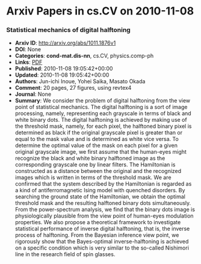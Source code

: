 # Arxiv Papers in cs.CV on 2010-11-08
### Statistical mechanics of digital halftoning
- **Arxiv ID**: http://arxiv.org/abs/1011.1876v1
- **DOI**: None
- **Categories**: **cond-mat.dis-nn**, cs.CV, physics.comp-ph
- **Links**: [PDF](http://arxiv.org/pdf/1011.1876v1)
- **Published**: 2010-11-08 19:05:42+00:00
- **Updated**: 2010-11-08 19:05:42+00:00
- **Authors**: Jun-ichi Inoue, Yohei Saika, Masato Okada
- **Comment**: 20 pages, 27 figures, using revtex4
- **Journal**: None
- **Summary**: We consider the problem of digital halftoning from the view point of statistical mechanics. The digital halftoning is a sort of image processing, namely, representing each grayscale in terms of black and white binary dots. The digital halftoning is achieved by making use of the threshold mask, namely, for each pixel, the halftoned binary pixel is determined as black if the original grayscale pixel is greater than or equal to the mask value and is determined as white vice versa. To determine the optimal value of the mask on each pixel for a given original grayscale image, we first assume that the human-eyes might recognize the black and white binary halftoned image as the corresponding grayscale one by linear filters. The Hamiltonian is constructed as a distance between the original and the recognized images which is written in terms of the threshold mask. We are confirmed that the system described by the Hamiltonian is regarded as a kind of antiferromagnetic Ising model with quenched disorders. By searching the ground state of the Hamiltonian, we obtain the optimal threshold mask and the resulting halftoned binary dots simultaneously. From the power-spectrum analysis, we find that the binary dots image is physiologically plausible from the view point of human-eyes modulation properties. We also propose a theoretical framework to investigate statistical performance of inverse digital halftoning, that is, the inverse process of halftoning. From the Bayesian inference view point, we rigorously show that the Bayes-optimal inverse-halftoning is achieved on a specific condition which is very similar to the so-called Nishimori line in the research field of spin glasses.




